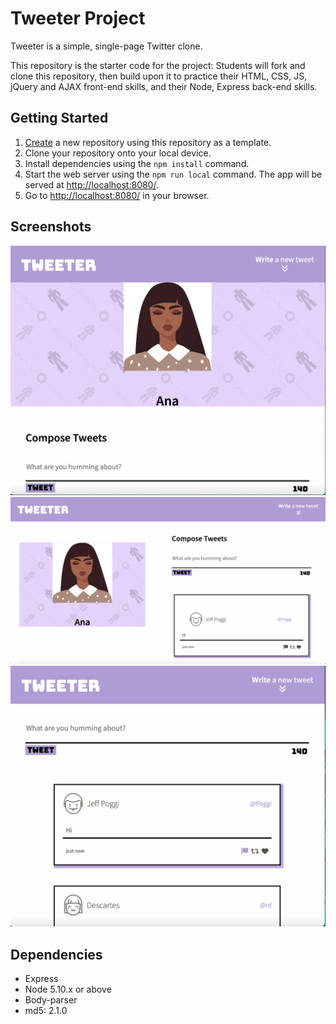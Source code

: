# Tweeter Project

Tweeter is a simple, single-page Twitter clone.

This repository is the starter code for the project: Students will fork and clone this repository, then build upon it to practice their HTML, CSS, JS, jQuery and AJAX front-end skills, and their Node, Express back-end skills.

## Getting Started

1. [Create](https://docs.github.com/en/repositories/creating-and-managing-repositories/creating-a-repository-from-a-template) a new repository using this repository as a template.
2. Clone your repository onto your local device.
3. Install dependencies using the `npm install` command.
3. Start the web server using the `npm run local` command. The app will be served at <http://localhost:8080/>.
4. Go to <http://localhost:8080/> in your browser.

## Screenshots 

!["screenshot1"](https://github.com/Anaaag/tweeter-1/blob/master/docs/screenshot1.png?raw=true)
!["Screenshot2"](https://github.com/Anaaag/tweeter-1/blob/master/docs/screenshot2.png?raw=true)
!["Screenshot3"](https://github.com/Anaaag/tweeter-1/blob/master/docs/screenshot3.png?raw=true)





## Dependencies

- Express
- Node 5.10.x or above
- Body-parser
- md5: 2.1.0
